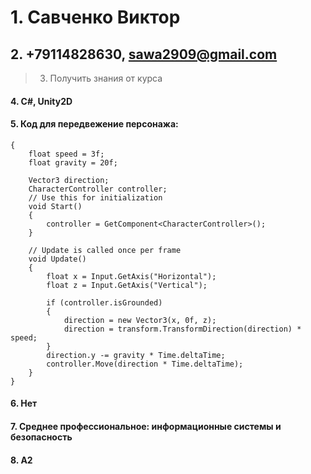 # 1. Савченко Виктор

## 2. +79114828630, sawa2909@gmail.com

> 3. Получить знания от курса 

#### 4. C#, Unity2D

#### 5. Код для передвежение персонажа:
```
{
    float speed = 3f;
    float gravity = 20f;

    Vector3 direction;
    CharacterController controller;
    // Use this for initialization
    void Start()
    {
        controller = GetComponent<CharacterController>();
    }

    // Update is called once per frame
    void Update()
    {
        float x = Input.GetAxis("Horizontal");
        float z = Input.GetAxis("Vertical");

        if (controller.isGrounded)
        {
            direction = new Vector3(x, 0f, z);
            direction = transform.TransformDirection(direction) * speed;
        }
        direction.y -= gravity * Time.deltaTime;
        controller.Move(direction * Time.deltaTime);
    }
}
```
#### 6. Нет

#### 7. Среднее профессиональное: информационные системы и безопасность

#### 8. А2


